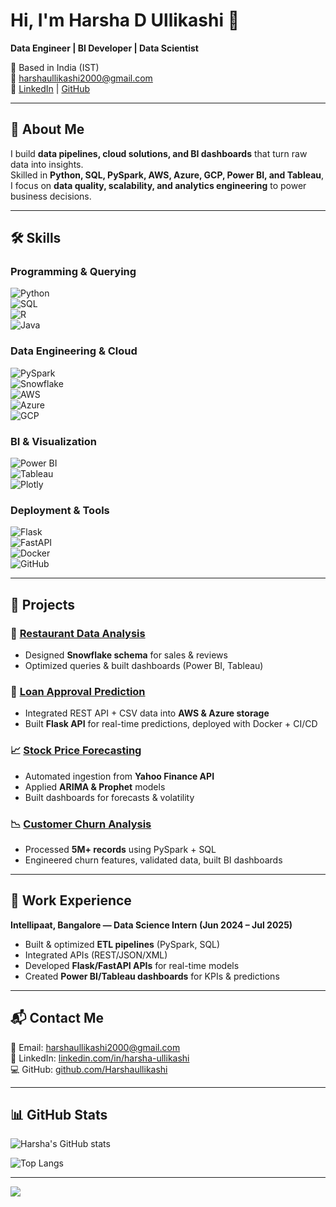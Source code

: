 # Hi, I'm Harsha D Ullikashi 👋
**Data Engineer | BI Developer | Data Scientist**

📍 Based in India (IST)  
📧 [harshaullikashi2000@gmail.com](mailto:harshaullikashi2000@gmail.com)  
🔗 [LinkedIn](https://www.linkedin.com/in/harsha-ullikashi/) | [GitHub](https://github.com/Harshaullikashi)

---

## 🚀 About Me
I build **data pipelines, cloud solutions, and BI dashboards** that turn raw data into insights.  
Skilled in **Python, SQL, PySpark, AWS, Azure, GCP, Power BI, and Tableau**, I focus on **data quality, scalability, and analytics engineering** to power business decisions.

---

## 🛠️ Skills

### Programming & Querying  
![Python](https://img.shields.io/badge/Python-3776AB?style=for-the-badge&logo=python&logoColor=white)  
![SQL](https://img.shields.io/badge/SQL-005C84?style=for-the-badge&logo=postgresql&logoColor=white)  
![R](https://img.shields.io/badge/R-276DC3?style=for-the-badge&logo=r&logoColor=white)  
![Java](https://img.shields.io/badge/Java-ED8B00?style=for-the-badge&logo=java&logoColor=white)  

### Data Engineering & Cloud  
![PySpark](https://img.shields.io/badge/PySpark-E25A1C?style=for-the-badge&logo=apache-spark&logoColor=white)  
![Snowflake](https://img.shields.io/badge/Snowflake-29B5E8?style=for-the-badge&logo=snowflake&logoColor=white)  
![AWS](https://img.shields.io/badge/AWS-FF9900?style=for-the-badge&logo=amazon-aws&logoColor=white)  
![Azure](https://img.shields.io/badge/Azure-0078D4?style=for-the-badge&logo=microsoft-azure&logoColor=white)  
![GCP](https://img.shields.io/badge/GCP-4285F4?style=for-the-badge&logo=google-cloud&logoColor=white)  

### BI & Visualization  
![Power BI](https://img.shields.io/badge/Power%20BI-F2C811?style=for-the-badge&logo=powerbi&logoColor=black)  
![Tableau](https://img.shields.io/badge/Tableau-E97627?style=for-the-badge&logo=tableau&logoColor=white)  
![Plotly](https://img.shields.io/badge/Plotly-3F4F75?style=for-the-badge&logo=plotly&logoColor=white)  

### Deployment & Tools  
![Flask](https://img.shields.io/badge/Flask-000000?style=for-the-badge&logo=flask&logoColor=white)  
![FastAPI](https://img.shields.io/badge/FastAPI-009688?style=for-the-badge&logo=fastapi&logoColor=white)  
![Docker](https://img.shields.io/badge/Docker-2496ED?style=for-the-badge&logo=docker&logoColor=white)  
![GitHub](https://img.shields.io/badge/GitHub-181717?style=for-the-badge&logo=github&logoColor=white)  

---

## 📂 Projects

### 🍴 [Restaurant Data Analysis](#)
- Designed **Snowflake schema** for sales & reviews  
- Optimized queries & built dashboards (Power BI, Tableau)  

### 🏦 [Loan Approval Prediction](#)
- Integrated REST API + CSV data into **AWS & Azure storage**  
- Built **Flask API** for real-time predictions, deployed with Docker + CI/CD  

### 📈 [Stock Price Forecasting](#)
- Automated ingestion from **Yahoo Finance API**  
- Applied **ARIMA & Prophet** models  
- Built dashboards for forecasts & volatility  

### 📉 [Customer Churn Analysis](#)
- Processed **5M+ records** using PySpark + SQL  
- Engineered churn features, validated data, built BI dashboards  

---

## 💼 Work Experience
**Intellipaat, Bangalore — Data Science Intern (Jun 2024 – Jul 2025)**  
- Built & optimized **ETL pipelines** (PySpark, SQL)  
- Integrated APIs (REST/JSON/XML)  
- Developed **Flask/FastAPI APIs** for real-time models  
- Created **Power BI/Tableau dashboards** for KPIs & predictions  

---

## 📬 Contact Me
📧 Email: [harshaullikashi2000@gmail.com](mailto:harshaullikashi2000@gmail.com)  
🔗 LinkedIn: [linkedin.com/in/harsha-ullikashi](https://www.linkedin.com/in/harsha-ullikashi/)  
💻 GitHub: [github.com/Harshaullikashi](https://github.com/Harshaullikashi)  

---

## 📊 GitHub Stats
![Harsha's GitHub stats](https://github-readme-stats.vercel.app/api?username=Harshaullikashi&show_icons=true&theme=radical)  

![Top Langs](https://github-readme-stats.vercel.app/api/top-langs/?username=Harshaullikashi&layout=compact&theme=radical)  

---

![](https://komarev.com/ghpvc/?username=Harshaullikashi&label=Profile+Views&color=blue)

